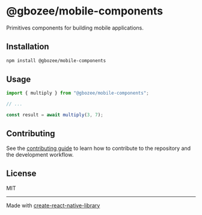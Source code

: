 # @gbozee/mobile-components
Primitives components for building mobile applications.
## Installation

```sh
npm install @gbozee/mobile-components
```

## Usage

```js
import { multiply } from "@gbozee/mobile-components";

// ...

const result = await multiply(3, 7);
```

## Contributing

See the [contributing guide](CONTRIBUTING.md) to learn how to contribute to the repository and the development workflow.

## License

MIT

---

Made with [create-react-native-library](https://github.com/callstack/react-native-builder-bob)
